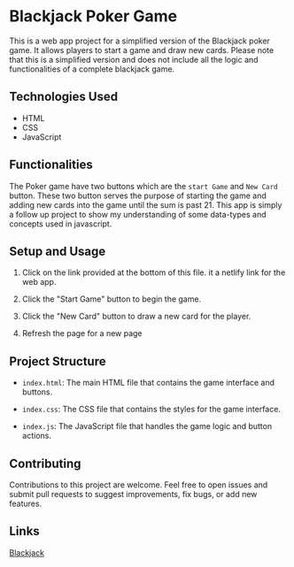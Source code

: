 # Blackjack Poker Game

This is a web app project for a simplified version of the Blackjack poker game. It allows players to start a game and draw new cards. Please note that this is a simplified version and does not include all the logic and functionalities of a complete blackjack game.

## Technologies Used

- HTML
- CSS
- JavaScript

## Functionalities

The Poker game have two buttons which are the `start Game` and `New Card` button. These two button serves the purpose of starting the game and adding new cards into the game until the sum is past 21. This app is simply a follow up project to show my understanding of some data-types and concepts used in javascript.

## Setup and Usage

1. Click on the link provided at the bottom of this file. it a netlify link for the web app.

2. Click the "Start Game" button to begin the game.

3. Click the "New Card" button to draw a new card for the player.

4. Refresh the page for a new page

## Project Structure

- `index.html`: The main HTML file that contains the game interface and buttons.

- `index.css`: The CSS file that contains the styles for the game interface.

- `index.js`: The JavaScript file that handles the game logic and button actions.

## Contributing

Contributions to this project are welcome. Feel free to open issues and submit pull requests to suggest improvements, fix bugs, or add new features.

## Links

[Blackjack](https://645bc9d0dd0a551db900135d--effervescent-druid-c33b0a.netlify.app/)
